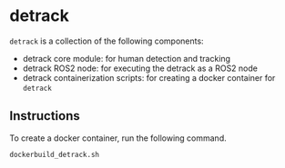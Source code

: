 # detrack

``detrack`` is a collection of the following components:

- detrack core module: for human detection and tracking
- detrack ROS2 node: for executing the detrack as a ROS2 node
- detrack containerization scripts: for creating a docker container for ```detrack```

## Instructions

To create a docker container, run the following command.

```
dockerbuild_detrack.sh
```